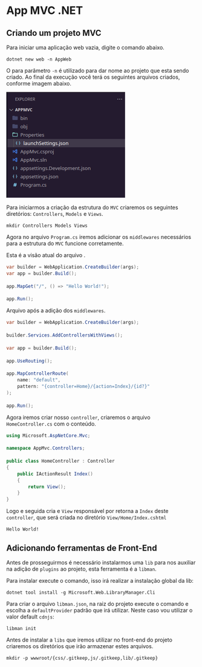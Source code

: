 # App MVC .NET

## Criando um projeto MVC

Para iniciar uma aplicação web vazia, digite o comando abaixo.

```shell
dotnet new web -n AppWeb
```

O para parâmetro `-n` é utilizado para dar nome ao projeto que esta sendo criado.
Ao final da execução você terá os seguintes arquivos criados, conforme imagem abaixo.

![Estrutura Inicial de arquivos e diretórios](docs/assets/20240514084439.png)

Para iniciarmos a criação da estrutura do `MVC` criaremos os seguintes diretórios: `Controllers`, `Models` e `Views`.

```shell
mkdir Controllers Models Views
```

Agora no arquivo `Program.cs` iremos adicionar os `middlewares` necessários para a estrutura do `MVC` funcione corretamente.

Esta é a visão atual do arquivo .

```C#
var builder = WebApplication.CreateBuilder(args);
var app = builder.Build();

app.MapGet("/", () => "Hello World!");

app.Run();
```

Arquivo após a adição dos `middlewares`.

```C#
var builder = WebApplication.CreateBuilder(args);

builder.Services.AddControllersWithViews();

var app = builder.Build();

app.UseRouting();

app.MapControllerRoute(
    name: "default",
    pattern: "{controller=Home}/{action=Index}/{id?}"
);

app.Run();
```

Agora iremos criar nosso `controller`, criaremos o arquivo `HomeController.cs` com o conteúdo.

```C#
using Microsoft.AspNetCore.Mvc;

namespace AppMvc.Controllers;

public class HomeController : Controller
{
    public IActionResult Index()
    {
        return View();
    }
}
```

Logo e seguida cria e `View` responsável por retorna a `Index` deste `controller`, que será criada no diretório `View/Home/Index.cshtml`

```cshtml
Hello World!
```

## Adicionando ferramentas de Front-End

Antes de prosseguirmos é necessário instalarmos uma `lib` para nos auxiliar na adição de `plugins` ao projeto, esta ferramenta é a `libman`.

Para instalar execute o comando, isso irá realizar a instalação global da lib:

```shell
dotnet tool install -g Microsoft.Web.LibraryManager.Cli
```

Para criar o arquivo `libman.json`, na raiz do projeto execute o comando e escolha a `defaultProvider` padrão que irá utilizar. Neste caso vou utilizar o valor default `cdnjs`:

```shell
libman init
```

Antes de instalar a `libs` que iremos utilizar no front-end do projeto criaremos os diretórios que irão armazenar estes arquivos.

```shell
mkdir -p wwwroot/{css/.gitkeep,js/.gitkeep,lib/.gitkeep}
```
